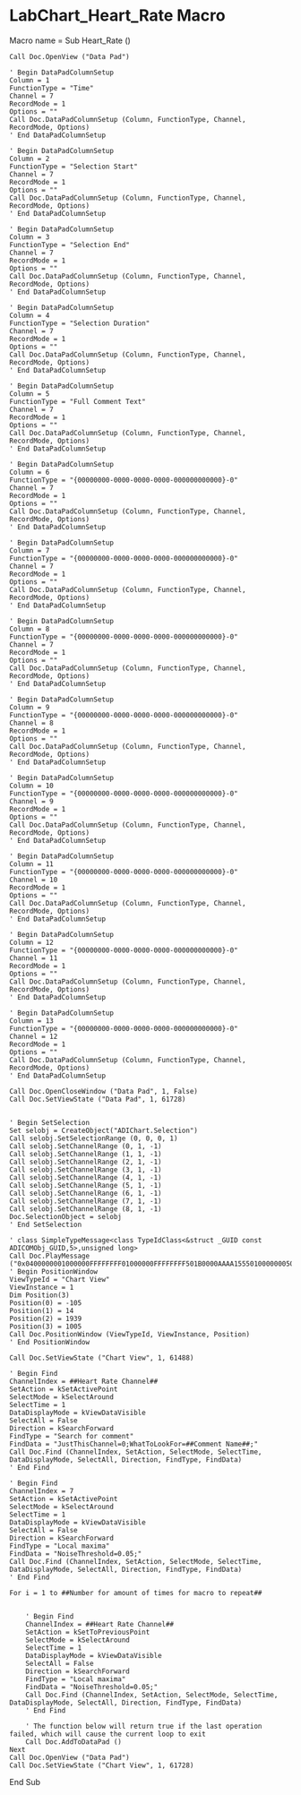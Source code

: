 # LabChart_Heart_Rate Macro #

Macro name = Sub Heart_Rate ()

	Call Doc.OpenView ("Data Pad")
	
	' Begin DataPadColumnSetup
	Column = 1
	FunctionType = "Time"
	Channel = 7
	RecordMode = 1
	Options = ""
	Call Doc.DataPadColumnSetup (Column, FunctionType, Channel, RecordMode, Options)
	' End DataPadColumnSetup
	
	' Begin DataPadColumnSetup
	Column = 2
	FunctionType = "Selection Start"
	Channel = 7
	RecordMode = 1
	Options = ""
	Call Doc.DataPadColumnSetup (Column, FunctionType, Channel, RecordMode, Options)
	' End DataPadColumnSetup
	
	' Begin DataPadColumnSetup
	Column = 3
	FunctionType = "Selection End"
	Channel = 7
	RecordMode = 1
	Options = ""
	Call Doc.DataPadColumnSetup (Column, FunctionType, Channel, RecordMode, Options)
	' End DataPadColumnSetup
	
	' Begin DataPadColumnSetup
	Column = 4
	FunctionType = "Selection Duration"
	Channel = 7
	RecordMode = 1
	Options = ""
	Call Doc.DataPadColumnSetup (Column, FunctionType, Channel, RecordMode, Options)
	' End DataPadColumnSetup
	
	' Begin DataPadColumnSetup
	Column = 5
	FunctionType = "Full Comment Text"
	Channel = 7
	RecordMode = 1
	Options = ""
	Call Doc.DataPadColumnSetup (Column, FunctionType, Channel, RecordMode, Options)
	' End DataPadColumnSetup
	
	' Begin DataPadColumnSetup
	Column = 6
	FunctionType = "{00000000-0000-0000-0000-000000000000}-0"
	Channel = 7
	RecordMode = 1
	Options = ""
	Call Doc.DataPadColumnSetup (Column, FunctionType, Channel, RecordMode, Options)
	' End DataPadColumnSetup
	
	' Begin DataPadColumnSetup
	Column = 7
	FunctionType = "{00000000-0000-0000-0000-000000000000}-0"
	Channel = 7
	RecordMode = 1
	Options = ""
	Call Doc.DataPadColumnSetup (Column, FunctionType, Channel, RecordMode, Options)
	' End DataPadColumnSetup
	
	' Begin DataPadColumnSetup
	Column = 8
	FunctionType = "{00000000-0000-0000-0000-000000000000}-0"
	Channel = 7
	RecordMode = 1
	Options = ""
	Call Doc.DataPadColumnSetup (Column, FunctionType, Channel, RecordMode, Options)
	' End DataPadColumnSetup
	
	' Begin DataPadColumnSetup
	Column = 9
	FunctionType = "{00000000-0000-0000-0000-000000000000}-0"
	Channel = 8
	RecordMode = 1
	Options = ""
	Call Doc.DataPadColumnSetup (Column, FunctionType, Channel, RecordMode, Options)
	' End DataPadColumnSetup
	
	' Begin DataPadColumnSetup
	Column = 10
	FunctionType = "{00000000-0000-0000-0000-000000000000}-0"
	Channel = 9
	RecordMode = 1
	Options = ""
	Call Doc.DataPadColumnSetup (Column, FunctionType, Channel, RecordMode, Options)
	' End DataPadColumnSetup
	
	' Begin DataPadColumnSetup
	Column = 11
	FunctionType = "{00000000-0000-0000-0000-000000000000}-0"
	Channel = 10
	RecordMode = 1
	Options = ""
	Call Doc.DataPadColumnSetup (Column, FunctionType, Channel, RecordMode, Options)
	' End DataPadColumnSetup
	
	' Begin DataPadColumnSetup
	Column = 12
	FunctionType = "{00000000-0000-0000-0000-000000000000}-0"
	Channel = 11
	RecordMode = 1
	Options = ""
	Call Doc.DataPadColumnSetup (Column, FunctionType, Channel, RecordMode, Options)
	' End DataPadColumnSetup
	
	' Begin DataPadColumnSetup
	Column = 13
	FunctionType = "{00000000-0000-0000-0000-000000000000}-0"
	Channel = 12
	RecordMode = 1
	Options = ""
	Call Doc.DataPadColumnSetup (Column, FunctionType, Channel, RecordMode, Options)
	' End DataPadColumnSetup

	Call Doc.OpenCloseWindow ("Data Pad", 1, False)
	Call Doc.SetViewState ("Data Pad", 1, 61728)
		

	' Begin SetSelection
	Set selobj = CreateObject("ADIChart.Selection")
	Call selobj.SetSelectionRange (0, 0, 0, 1)
	Call selobj.SetChannelRange (0, 1, -1)
	Call selobj.SetChannelRange (1, 1, -1)
	Call selobj.SetChannelRange (2, 1, -1)
	Call selobj.SetChannelRange (3, 1, -1)
	Call selobj.SetChannelRange (4, 1, -1)
	Call selobj.SetChannelRange (5, 1, -1)
	Call selobj.SetChannelRange (6, 1, -1)
	Call selobj.SetChannelRange (7, 1, -1)
	Call selobj.SetChannelRange (8, 1, -1)
	Doc.SelectionObject = selobj
	' End SetSelection
	
	' class SimpleTypeMessage<class TypeIdClass<&struct _GUID const ADICOMObj_GUID,5>,unsigned long>
	Call Doc.PlayMessage ("0x0400000001000000FFFFFFFF01000000FFFFFFFF501B0000AAAA1555010000000500FF7F904BA734BC0DD311B870008048C36FE8000000000100FF7F37F567CC2AD3C44081B60BA26908ABED000000000100000008000000")
	' Begin PositionWindow
	ViewTypeId = "Chart View"
	ViewInstance = 1
	Dim Position(3)
	Position(0) = -105
	Position(1) = 14
	Position(2) = 1939
	Position(3) = 1005
	Call Doc.PositionWindow (ViewTypeId, ViewInstance, Position)
	' End PositionWindow
	
	Call Doc.SetViewState ("Chart View", 1, 61488)

	' Begin Find
	ChannelIndex = ##Heart Rate Channel##
	SetAction = kSetActivePoint
	SelectMode = kSelectAround
	SelectTime = 1
	DataDisplayMode = kViewDataVisible
	SelectAll = False
	Direction = kSearchForward
	FindType = "Search for comment"
	FindData = "JustThisChannel=0;WhatToLookFor=##Comment Name##;"
	Call Doc.Find (ChannelIndex, SetAction, SelectMode, SelectTime, DataDisplayMode, SelectAll, Direction, FindType, FindData)
	' End Find
	
	' Begin Find
	ChannelIndex = 7
	SetAction = kSetActivePoint
	SelectMode = kSelectAround
	SelectTime = 1
	DataDisplayMode = kViewDataVisible
	SelectAll = False
	Direction = kSearchForward
	FindType = "Local maxima"
	FindData = "NoiseThreshold=0.05;"
	Call Doc.Find (ChannelIndex, SetAction, SelectMode, SelectTime, DataDisplayMode, SelectAll, Direction, FindType, FindData)
	' End Find
	
	For i = 1 to ##Number for amount of times for macro to repeat##
		
		
		' Begin Find
		ChannelIndex = ##Heart Rate Channel##
		SetAction = kSetToPreviousPoint
		SelectMode = kSelectAround
		SelectTime = 1
		DataDisplayMode = kViewDataVisible
		SelectAll = False
		Direction = kSearchForward
		FindType = "Local maxima"
		FindData = "NoiseThreshold=0.05;"
		Call Doc.Find (ChannelIndex, SetAction, SelectMode, SelectTime, DataDisplayMode, SelectAll, Direction, FindType, FindData)
		' End Find
		
		' The function below will return true if the last operation failed, which will cause the current loop to exit
		Call Doc.AddToDataPad ()
	Next
	Call Doc.OpenView ("Data Pad")
	Call Doc.SetViewState ("Chart View", 1, 61728)


End Sub

